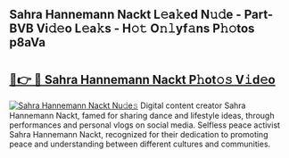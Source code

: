 ## Sahra Hannemann Nackt L𝚎a𝚔ed N𝚞𝚍e - Part-BVB Vi𝚍𝚎o L𝚎a𝚔s - H𝚘𝚝 O𝚗𝚕yf𝚊ns P𝚑𝚘tos p8aVa

# <h2><a href="http://kf18g0.oniu.top/?m=Sahra+Hannemann+Nackt">🔗👉 🔴 Sahra Hannemann Nackt P𝚑ot𝚘𝚜 V𝚒d𝚎o</a></h2>

[![Sahra Hannemann Nackt Nu𝚍e𝚜](https://i.imgur.com/0qMVB7G.gif)](http://kf18g0.oniu.top/?m=Sahra+Hannemann+Nackt)
Digital content creator Sahra Hannemann Nackt, famed for sharing dance and lifestyle ideas, through performances and personal vlogs on social media. Selfless peace activist Sahra Hannemann Nackt, recognized for their dedication to promoting peace and understanding between different cultures and communities.  
